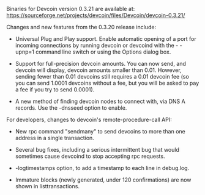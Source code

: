 Binaries for Devcoin version 0.3.21 are available at:
  https://sourceforge.net/projects/devcoin/files/Devcoin/devcoin-0.3.21/

Changes and new features from the 0.3.20 release include:

* Universal Plug and Play support.  Enable automatic opening of a port for incoming connections by running devcoin or devcoind with the - -upnp=1 command line switch or using the Options dialog box.

* Support for full-precision devcoin amounts.  You can now send, and devcoin will display, devcoin amounts smaller than 0.01.  However, sending fewer than 0.01 devcoins still requires a 0.01 devcoin fee (so you can send 1.0001 devcoins without a fee, but you will be asked to pay a fee if you try to send 0.0001).

* A new method of finding devcoin nodes to connect with, via DNS A records. Use the -dnsseed option to enable.

For developers, changes to devcoin's remote-procedure-call API:

* New rpc command "sendmany" to send devcoins to more than one address in a single transaction.

* Several bug fixes, including a serious intermittent bug that would sometimes cause devcoind to stop accepting rpc requests. 

* -logtimestamps option, to add a timestamp to each line in debug.log.

* Immature blocks (newly generated, under 120 confirmations) are now shown in listtransactions.
